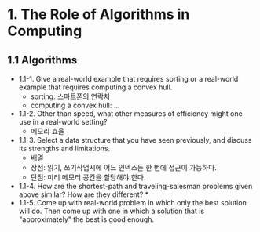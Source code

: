 # 1. The Role of Algorithms in Computing

## 1.1 Algorithms
* 1.1-1. Give a real-world example that requires sorting or a real-world example that requires computing a convex hull.
	* sorting: 스마트폰의 연락처
	* computing a convex hull: ...
* 1.1-2. Other than speed, what other measures of efficiency might one use in a real-world setting?
	* 메모리 효율
* 1.1-3. Select a data structure that you have seen previously, and discuss its strengths and limitations.
	* 배열
	* 장점: 읽기, 쓰기작업시에 어느 인덱스든 한 번에 접근이 가능하다.
	* 단점: 미리 메모리 공간을 할당해야 한다.
* 1.1-4. How are the shortest-path and traveling-salesman problems given above similar? How are they different?
	*
* 1.1-5. Come up with real-world problem in which only the best solution will do. Then come up with one in which a solution that is "approximately" the best is good enough.
